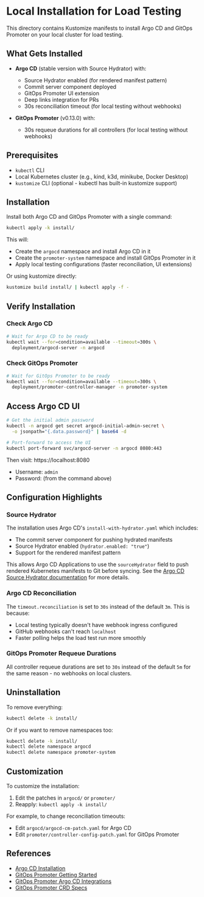 # Local Installation for Load Testing

This directory contains Kustomize manifests to install Argo CD and GitOps Promoter on your local cluster for load testing.

## What Gets Installed

- **Argo CD** (stable version with Source Hydrator) with:
  - Source Hydrator enabled (for rendered manifest pattern)
  - Commit server component deployed
  - GitOps Promoter UI extension
  - Deep links integration for PRs
  - 30s reconciliation timeout (for local testing without webhooks)

- **GitOps Promoter** (v0.13.0) with:
  - 30s requeue durations for all controllers (for local testing without webhooks)

## Prerequisites

- `kubectl` CLI
- Local Kubernetes cluster (e.g., kind, k3d, minikube, Docker Desktop)
- `kustomize` CLI (optional - kubectl has built-in kustomize support)

## Installation

Install both Argo CD and GitOps Promoter with a single command:

```bash
kubectl apply -k install/
```

This will:
- Create the `argocd` namespace and install Argo CD in it
- Create the `promoter-system` namespace and install GitOps Promoter in it
- Apply local testing configurations (faster reconciliation, UI extensions)

Or using kustomize directly:

```bash
kustomize build install/ | kubectl apply -f -
```

## Verify Installation

### Check Argo CD

```bash
# Wait for Argo CD to be ready
kubectl wait --for=condition=available --timeout=300s \
  deployment/argocd-server -n argocd
```

### Check GitOps Promoter

```bash
# Wait for GitOps Promoter to be ready
kubectl wait --for=condition=available --timeout=300s \
  deployment/promoter-controller-manager -n promoter-system
```

## Access Argo CD UI

```bash
# Get the initial admin password
kubectl -n argocd get secret argocd-initial-admin-secret \
  -o jsonpath="{.data.password}" | base64 -d

# Port-forward to access the UI
kubectl port-forward svc/argocd-server -n argocd 8080:443
```

Then visit: https://localhost:8080

- Username: `admin`
- Password: (from the command above)

## Configuration Highlights

### Source Hydrator

The installation uses Argo CD's `install-with-hydrator.yaml` which includes:
- The commit server component for pushing hydrated manifests
- Source Hydrator enabled (`hydrator.enabled: "true"`)
- Support for the rendered manifest pattern

This allows Argo CD Applications to use the `sourceHydrator` field to push rendered Kubernetes manifests to Git before syncing. See the [Argo CD Source Hydrator documentation](https://argo-cd.readthedocs.io/en/stable/user-guide/source-hydrator/) for more details.

### Argo CD Reconciliation

The `timeout.reconciliation` is set to `30s` instead of the default `3m`. This is because:
- Local testing typically doesn't have webhook ingress configured
- GitHub webhooks can't reach `localhost`
- Faster polling helps the load test run more smoothly

### GitOps Promoter Requeue Durations

All controller requeue durations are set to `30s` instead of the default `5m` for the same reason - no webhooks on local clusters.

## Uninstallation

To remove everything:

```bash
kubectl delete -k install/
```

Or if you want to remove namespaces too:

```bash
kubectl delete -k install/
kubectl delete namespace argocd
kubectl delete namespace promoter-system
```

## Customization

To customize the installation:

1. Edit the patches in `argocd/` or `promoter/`
2. Reapply: `kubectl apply -k install/`

For example, to change reconciliation timeouts:
- Edit `argocd/argocd-cm-patch.yaml` for Argo CD
- Edit `promoter/controller-config-patch.yaml` for GitOps Promoter

## References

- [Argo CD Installation](https://argo-cd.readthedocs.io/en/stable/getting_started/)
- [GitOps Promoter Getting Started](https://gitops-promoter.readthedocs.io/en/latest/getting-started/)
- [GitOps Promoter Argo CD Integrations](https://gitops-promoter.readthedocs.io/en/latest/argocd-integrations/)
- [GitOps Promoter CRD Specs](https://gitops-promoter.readthedocs.io/en/latest/crd-specs/)

